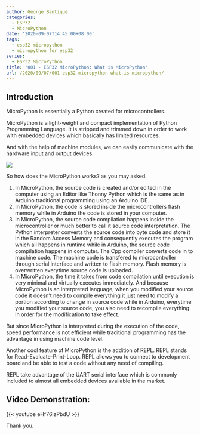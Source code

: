 ```yaml
---
author: George Bantique
categories:
  - ESP32
  - MicroPython
date: '2020-09-07T14:45:00+08:00'
tags:
  - esp32 micropython
  - micropython for esp32
series:
  - ESP32 MicroPython
title: '001 - ESP32 MicroPython: What is MicroPython'
url: /2020/09/07/001-esp32-micropython-what-is-micropython/
---
```


## **Introduction**

MicroPython is essentially a Python created for microcontrollers.

MicroPython is a light-weight and compact implementation of Python Programming Language. It is stripped and trimmed down in order to work with embedded devices which basically has limited resources.

And with the help of machine modules, we can easily communicate with the hardware input and output devices.

![](/imaages/MicroPythonVSCpp.png)

So how does the MicroPython works? as you may asked.
1. In MicroPython, the source code is created and/or edited in the computer using an Editor like Thonny Python which is the same as in Arduino traditional programming using an Arduino IDE.
2. In MicroPython, the code is stored inside the microcontrollers flash memory while in Arduino the code is stored in your computer.
3. In MicroPython, the source code compilation happens inside the microcontroller or much better to call it source code interpretation. The Python interpreter converts the source code into byte code and store it in the Random Access Memory and consequently executes the program which all happens in runtime while in Arduino, the source code compilation happens in computer. The Cpp compiler converts code in to machine code. The machine code is transfered to microcontroller through serial interface and written to flash memory. Flash memory is overwritten everytime source code is uploaded.
4. In MicroPython, the time it takes from code compilation until execution is very minimal and virtually executes immediately. And because MicroPython is an interpreted language, when you modified your source code it doesn’t need to compile everything it just need to modify a portion according to change in source code while in Arduino, everytime you modified your source code, you also need to recompile everything in order for the modification to take effect.

But since MicroPython is interpreted during the execution of the code, speed performance is not efficient while traditional programming has the advantage in using machine code level.

Another cool feature of MicroPython is the addition of REPL. REPL stands for Read-Evaluate-Print-Loop. REPL allows you to connect to development board and be able to test a code without any need of compiling.

REPL take advantage of the UART serial interface which is commonly included to almost all embedded devices available in the market.

## **Video Demonstration:**

{{< youtube eHf76lzPbdU >}}

Thank you.

